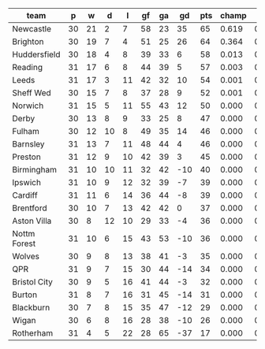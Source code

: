 |     team     | p  | w  | d  | l  | gf | ga | gd  | pts | champ | top2  | top3  | top4  |  5-7  | bot4  | bot3  | bot2  |
|--------------|----|----|----|----|----|----|-----|-----|-------|-------|-------|-------|-------|-------|-------|-------|
| Newcastle    | 30 | 21 |  2 |  7 | 58 | 23 |  35 |  65 | 0.619 | 0.952 | 0.993 | 0.999 | 0.001 | 0.000 | 0.000 | 0.000|
| Brighton     | 30 | 19 |  7 |  4 | 51 | 25 |  26 |  64 | 0.364 | 0.913 | 0.981 | 0.995 | 0.005 | 0.000 | 0.000 | 0.000|
| Huddersfield | 30 | 18 |  4 |  8 | 39 | 33 |   6 |  58 | 0.013 | 0.087 | 0.508 | 0.722 | 0.234 | 0.000 | 0.000 | 0.000|
| Reading      | 31 | 17 |  6 |  8 | 44 | 39 |   5 |  57 | 0.003 | 0.023 | 0.199 | 0.415 | 0.441 | 0.000 | 0.000 | 0.000|
| Leeds        | 31 | 17 |  3 | 11 | 42 | 32 |  10 |  54 | 0.001 | 0.007 | 0.090 | 0.223 | 0.471 | 0.000 | 0.000 | 0.000|
| Sheff Wed    | 30 | 15 |  7 |  8 | 37 | 28 |   9 |  52 | 0.001 | 0.010 | 0.117 | 0.287 | 0.460 | 0.000 | 0.000 | 0.000|
| Norwich      | 31 | 15 |  5 | 11 | 55 | 43 |  12 |  50 | 0.000 | 0.004 | 0.053 | 0.152 | 0.438 | 0.000 | 0.000 | 0.000|
| Derby        | 30 | 13 |  8 |  9 | 33 | 25 |   8 |  47 | 0.000 | 0.001 | 0.017 | 0.059 | 0.302 | 0.000 | 0.000 | 0.000|
| Fulham       | 30 | 12 | 10 |  8 | 49 | 35 |  14 |  46 | 0.000 | 0.003 | 0.040 | 0.123 | 0.403 | 0.000 | 0.000 | 0.000|
| Barnsley     | 31 | 13 |  7 | 11 | 48 | 44 |   4 |  46 | 0.000 | 0.000 | 0.003 | 0.015 | 0.127 | 0.000 | 0.000 | 0.000|
| Preston      | 31 | 12 |  9 | 10 | 42 | 39 |   3 |  45 | 0.000 | 0.000 | 0.002 | 0.010 | 0.099 | 0.000 | 0.000 | 0.000|
| Birmingham   | 31 | 10 | 10 | 11 | 32 | 42 | -10 |  40 | 0.000 | 0.000 | 0.000 | 0.000 | 0.002 | 0.025 | 0.009 | 0.002|
| Ipswich      | 31 | 10 |  9 | 12 | 32 | 39 |  -7 |  39 | 0.000 | 0.000 | 0.000 | 0.000 | 0.001 | 0.062 | 0.023 | 0.006|
| Cardiff      | 31 | 11 |  6 | 14 | 36 | 44 |  -8 |  39 | 0.000 | 0.000 | 0.000 | 0.000 | 0.005 | 0.033 | 0.011 | 0.002|
| Brentford    | 30 | 10 |  7 | 13 | 42 | 42 |   0 |  37 | 0.000 | 0.000 | 0.000 | 0.000 | 0.006 | 0.026 | 0.008 | 0.001|
| Aston Villa  | 30 |  8 | 12 | 10 | 29 | 33 |  -4 |  36 | 0.000 | 0.000 | 0.000 | 0.000 | 0.001 | 0.054 | 0.024 | 0.007|
| Nottm Forest | 31 | 10 |  6 | 15 | 43 | 53 | -10 |  36 | 0.000 | 0.000 | 0.000 | 0.000 | 0.000 | 0.156 | 0.076 | 0.020|
| Wolves       | 30 |  9 |  8 | 13 | 38 | 41 |  -3 |  35 | 0.000 | 0.000 | 0.000 | 0.000 | 0.004 | 0.053 | 0.020 | 0.004|
| QPR          | 31 |  9 |  7 | 15 | 30 | 44 | -14 |  34 | 0.000 | 0.000 | 0.000 | 0.000 | 0.000 | 0.276 | 0.144 | 0.045|
| Bristol City | 30 |  9 |  5 | 16 | 41 | 44 |  -3 |  32 | 0.000 | 0.000 | 0.000 | 0.000 | 0.000 | 0.246 | 0.126 | 0.046|
| Burton       | 31 |  8 |  7 | 16 | 31 | 45 | -14 |  31 | 0.000 | 0.000 | 0.000 | 0.000 | 0.000 | 0.632 | 0.441 | 0.195|
| Blackburn    | 30 |  7 |  8 | 15 | 35 | 47 | -12 |  29 | 0.000 | 0.000 | 0.000 | 0.000 | 0.000 | 0.623 | 0.431 | 0.213|
| Wigan        | 30 |  6 |  8 | 16 | 28 | 38 | -10 |  26 | 0.000 | 0.000 | 0.000 | 0.000 | 0.000 | 0.813 | 0.687 | 0.462|
| Rotherham    | 31 |  4 |  5 | 22 | 28 | 65 | -37 |  17 | 0.000 | 0.000 | 0.000 | 0.000 | 0.000 | 1.000 | 1.000 | 0.998|

